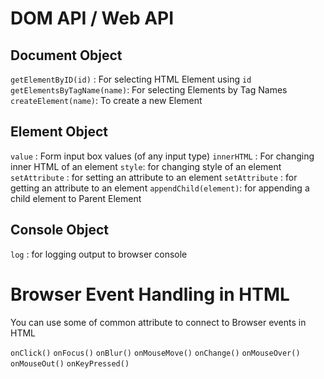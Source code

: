 
# DOM API / Web API


## Document Object

`getElementByID(id)` : For selecting HTML Element using `id`
`getElementsByTagName(name)`: For selecting Elements by Tag Names 
`createElement(name)`: To create a new Element

## Element Object

`value` : Form input box values (of any input type)
`innerHTML` : For changing inner HTML of an element
`style`: for changing style of an element
`setAttribute` : for setting an attribute to an element
`setAttribute` : for getting an attribute to an element
`appendChild(element)`: for appending a child element to Parent Element


## Console Object

`log` : for logging output to browser console


# Browser Event Handling in HTML

You can use some of common attribute to connect to Browser events in HTML

`onClick()`
`onFocus()`
`onBlur()`
`onMouseMove()`
`onChange()`
`onMouseOver()`
`onMouseOut()`
`onKeyPressed()`
